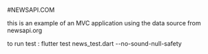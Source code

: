 #NEWSAPI.COM

this is an example of an MVC application using the data source from newsapi.org

to run test :
flutter test news_test.dart --no-sound-null-safety


